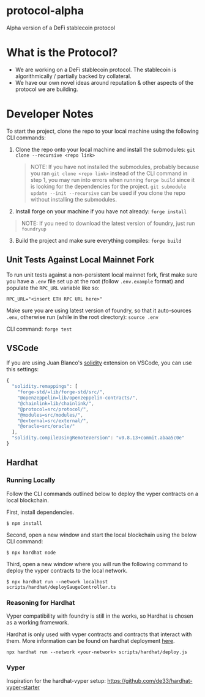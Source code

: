 # protocol-alpha

Alpha version of a DeFi stablecoin protocol

# What is the Protocol?

- We are working on a DeFi stablecoin protocol. The stablecoin is algorithmically / partially backed by collateral.
- We have our own novel ideas around reputation & other aspects of the protocol we are building.

# Developer Notes

To start the project, clone the repo to your local machine using the following CLI commands:

1. Clone the repo onto your local machine and install the submodules: `git clone --recursive <repo link>`

   > NOTE: If you have not installed the submodules, probably because you ran `git clone <repo link>` instead of the CLI command in step 1, you may run into errors when running `forge build` since it is looking for the dependencies for the project. `git submodule update --init --recursive` can be used if you clone the repo without installing the submodules.

2. Install forge on your machine if you have not already: `forge install`

> NOTE: If you need to download the latest version of foundry, just run `foundryup` 

3. Build the project and make sure everything compiles: `forge build`

## Unit Tests Against Local Mainnet Fork

To run unit tests against a non-persistent local mainnet fork, first make sure you have a `.env` file set up at the root (follow `.env.example` format) and populate the `RPC_URL` variable like so:

`RPC_URL="<insert ETH RPC URL here>"`

Make sure you are using latest version of foundry, so that it auto-sources `.env`, otherwise run (while in the root directory): `source .env`

CLI command: `forge test`

## VSCode

If you are using Juan Blanco's [solidity](https://marketplace.visualstudio.com/items?itemName=JuanBlanco.solidity) extension on VSCode, you can use this settings:

```ts
{
  "solidity.remappings": [
    "forge-std/=lib/forge-std/src/",
    "@openzeppelin=lib/openzeppelin-contracts/",
    "@chainlink=lib/chainlink/",
    "@protocol=src/protocol/",
    "@modules=src/modules/",
    "@external=src/external/",
    "@oracle=src/oracle/"
  ],
  "solidity.compileUsingRemoteVersion": "v0.8.13+commit.abaa5c0e"
}
```

## Hardhat

### Running Locally

Follow the CLI commands outlined below to deploy the vyper contracts on a local blockchain.

First, install dependencies.
```
$ npm install
```

Second, open a new window and start the local blockchain using the below CLI command:
```
$ npx hardhat node
```

Third, open a new window where you will run the following command to deploy the vyper contracts to the local network.

```
$ npx hardhat run --network localhost scripts/hardhat/deployGaugeController.ts
```

### Reasoning for Hardhat

Vyper compatibility with foundry is still in the works, so Hardhat is chosen as a working framework.

Hardhat is only used with vyper contracts and contracts that interact with them. More information can be found on hardhat deployment [here](https://hardhat.org/hardhat-runner/docs/guides/deploying).

```
npx hardhat run --network <your-network> scripts/hardhat/deploy.js
```

### Vyper

Inspiration for the hardhat-vyper setup: https://github.com/de33/hardhat-vyper-starter